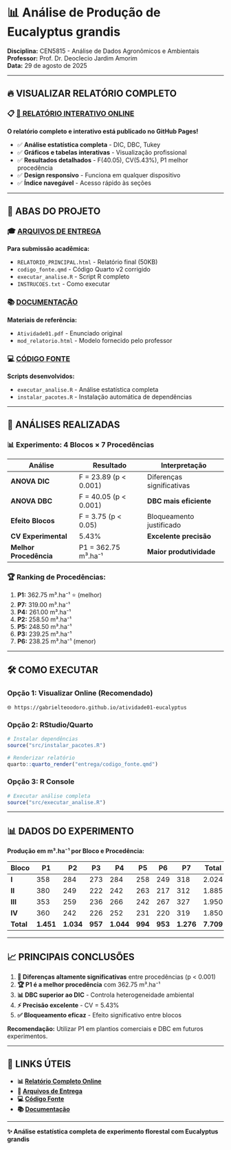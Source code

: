 # 📊 Análise de Produção de Eucalyptus grandis

**Disciplina:** CEN5815 - Análise de Dados Agronômicos e Ambientais  
**Professor:** Prof. Dr. Deoclecio Jardim Amorim  
**Data:** 29 de agosto de 2025

---

## 🔥 **VISUALIZAR RELATÓRIO COMPLETO**

### 📋 **[🚀 RELATÓRIO INTERATIVO ONLINE](https://gabrielteoodoro.github.io/atividade01-eucalyptus)**

**O relatório completo e interativo está publicado no GitHub Pages!**

- ✅ **Análise estatística completa** - DIC, DBC, Tukey
- ✅ **Gráficos e tabelas interativas** - Visualização profissional  
- ✅ **Resultados detalhados** - F(40.05), CV(5.43%), P1 melhor procedência
- ✅ **Design responsivo** - Funciona em qualquer dispositivo
- ✅ **Índice navegável** - Acesso rápido às seções

---

## 📁 **ABAS DO PROJETO**

### 🎓 **[ARQUIVOS DE ENTREGA](./entrega/)**
**Para submissão acadêmica:**
- `RELATORIO_PRINCIPAL.html` - Relatório final (50KB)
- `codigo_fonte.qmd` - Código Quarto v2 corrigido
- `executar_analise.R` - Script R completo
- `INSTRUCOES.txt` - Como executar

### 📚 **[DOCUMENTAÇÃO](./docs/)**
**Materiais de referência:**
- `Atividade01.pdf` - Enunciado original
- `mod_relatorio.html` - Modelo fornecido pelo professor

### 💻 **[CÓDIGO FONTE](./src/)**
**Scripts desenvolvidos:**
- `executar_analise.R` - Análise estatística completa
- `instalar_pacotes.R` - Instalação automática de dependências

---

## 🔬 **ANÁLISES REALIZADAS**

### 📊 **Experimento: 4 Blocos × 7 Procedências**

| **Análise** | **Resultado** | **Interpretação** |
|-------------|---------------|-------------------|
| **ANOVA DIC** | F = 23.89 (p < 0.001) | Diferenças significativas |
| **ANOVA DBC** | F = 40.05 (p < 0.001) | **DBC mais eficiente** |
| **Efeito Blocos** | F = 3.75 (p < 0.05) | Bloqueamento justificado |
| **CV Experimental** | 5.43% | **Excelente precisão** |
| **Melhor Procedência** | P1 = 362.75 m³.ha⁻¹ | **Maior produtividade** |

### 🏆 **Ranking de Procedências:**
1. **P1:** 362.75 m³.ha⁻¹ ⭐ (melhor)
2. **P7:** 319.00 m³.ha⁻¹  
3. **P4:** 261.00 m³.ha⁻¹
4. **P2:** 258.50 m³.ha⁻¹
5. **P5:** 248.50 m³.ha⁻¹
6. **P3:** 239.25 m³.ha⁻¹
7. **P6:** 238.25 m³.ha⁻¹ (menor)

---

## 🛠️ **COMO EXECUTAR**

### **Opção 1: Visualizar Online (Recomendado)**
```
🌐 https://gabrielteoodoro.github.io/atividade01-eucalyptus
```

### **Opção 2: RStudio/Quarto**
```r
# Instalar dependências
source("src/instalar_pacotes.R")

# Renderizar relatório
quarto::quarto_render("entrega/codigo_fonte.qmd")
```

### **Opção 3: R Console**
```r
# Executar análise completa
source("src/executar_analise.R")
```

---

## 📊 **DADOS DO EXPERIMENTO**

**Produção em m³.ha⁻¹ por Bloco e Procedência:**

| **Bloco** | **P1** | **P2** | **P3** | **P4** | **P5** | **P6** | **P7** | **Total** |
|-----------|--------|--------|--------|--------|--------|--------|--------|-----------|
| **I**     | 358    | 284    | 273    | 284    | 258    | 249    | 318    | 2.024     |
| **II**    | 380    | 249    | 222    | 242    | 263    | 217    | 312    | 1.885     |
| **III**   | 353    | 259    | 236    | 266    | 242    | 267    | 327    | 1.950     |
| **IV**    | 360    | 242    | 226    | 252    | 231    | 220    | 319    | 1.850     |
| **Total** | **1.451** | **1.034** | **957** | **1.044** | **994** | **953** | **1.276** | **7.709** |

---

## 📈 **PRINCIPAIS CONCLUSÕES**

1. **🎯 Diferenças altamente significativas** entre procedências (p < 0.001)
2. **🏆 P1 é a melhor procedência** com 362.75 m³.ha⁻¹  
3. **📊 DBC superior ao DIC** - Controla heterogeneidade ambiental
4. **⚡ Precisão excelente** - CV = 5.43%
5. **✅ Bloqueamento eficaz** - Efeito significativo entre blocos

**Recomendação:** Utilizar P1 em plantios comerciais e DBC em futuros experimentos.

---

## 🔗 **LINKS ÚTEIS**

- **📊 [Relatório Completo Online](https://gabrielteoodoro.github.io/atividade01-eucalyptus)**
- **📁 [Arquivos de Entrega](./entrega/)**
- **💻 [Código Fonte](./src/)**
- **📚 [Documentação](./docs/)**

---

**✨ Análise estatística completa de experimento florestal com Eucalyptus grandis**